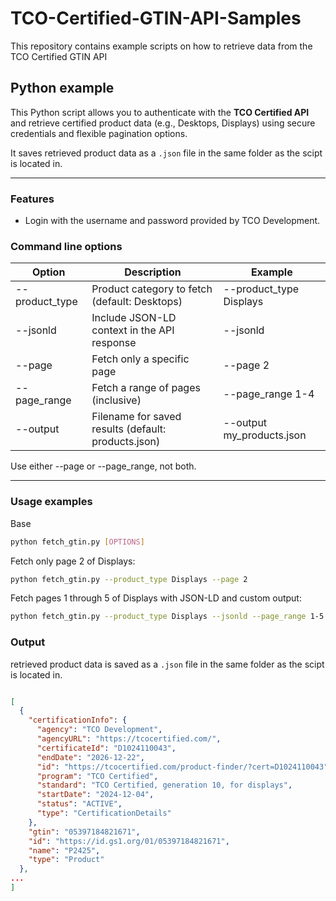 # TCO-Certified-GTIN-API-Samples
This repository contains example scripts on how to retrieve data from the TCO Certified GTIN API 

## Python example

This Python script allows you to authenticate with the **TCO Certified API** and retrieve certified product data (e.g., Desktops, Displays) using secure credentials and flexible pagination options.

It saves retrieved product data as a `.json` file in the same folder as the scipt is located in. 

---
### Features

- Login with the username and password provided by TCO Development.
 
### Command line options

| Option	        |Description	                                        |Example                     |
|-----------------|-----------------------------------------------------|----------------------------|
| --product_type	| Product category to fetch (default: Desktops)       	| --product_type Displays    |
| --jsonld	      | Include JSON-LD context in the API response	        | --jsonld                   |
| --page	        | Fetch only a specific page	                         | --page 2                   |
| --page_range	  | Fetch a range of pages (inclusive)	                 | --page_range 1-4           |
| --output	      | Filename for saved results (default: products.json)	| --output my_products.json  |


Use either --page or --page_range, not both.

---
### Usage examples

Base
```bash
python fetch_gtin.py [OPTIONS]
```

Fetch only page 2 of Displays:
```bash
python fetch_gtin.py --product_type Displays --page 2
```

Fetch pages 1 through 5 of Displays with JSON-LD and custom output:
```bash
python fetch_gtin.py --product_type Displays --jsonld --page_range 1-5 --output displays.json
```
### Output
retrieved product data is saved as a `.json` file in the same folder as the scipt is located in. 

```json

[
  {
    "certificationInfo": {
      "agency": "TCO Development",
      "agencyURL": "https://tcocertified.com/",
      "certificateId": "D1024110043",
      "endDate": "2026-12-22",
      "id": "https://tcocertified.com/product-finder/?cert=D1024110043",
      "program": "TCO Certified",
      "standard": "TCO Certified, generation 10, for displays",
      "startDate": "2024-12-04",
      "status": "ACTIVE",
      "type": "CertificationDetails"
    },
    "gtin": "05397184821671",
    "id": "https://id.gs1.org/01/05397184821671",
    "name": "P2425",
    "type": "Product"
  },
...
]


```



